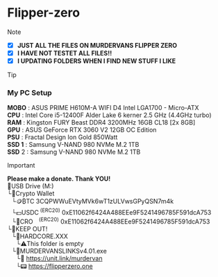 # Flipper-zero
>[!NOTE]
> - [x] __JUST ALL THE FILES ON MURDERVANS FLIPPER ZERO__
> - [x] __I HAVE NOT TESTET ALL FILES!!__
> - [x] __I UPDATING FOLDERS WHEN I FIND NEW STUFF I LIKE__                                                                                                                                                                                                                                                    

> [!TIP]
> ### My PC Setup                                                                                                                                                                                                                                                                             
>__MOBO__ : ASUS PRIME H610M-A WIFI D4 Intel LGA1700 - Micro-ATX                                                                                                                                                                                                                                                                              
__CPU__ : Intel Core i5-12400F Alder Lake 6 kerner 2.5 GHz (4.4GHz turbo)                                                                                                                                                                                                                                                                              
__RAM__ : Kingston FURY Beast DDR4 3200MHz 16GB CL18 [2x 8GB]                                                                                                                                                                                                                                                                              
__GPU__ : ASUS GeForce RTX 3060 V2 12GB OC Edition                                                                                                                                                                                                                                                                              
__PSU__ : Fractal Design Ion Gold 850Watt                                                                                                                                                                                                                                                                              
__SSD 1__ : Samsung V-NAND 980 NVMe M.2 1TB                                                                                                                                                                                                                                                                              
>__SSD__ 2 : Samsung V-NAND 980 NVMe M.2 1TB                                                                                                                                                                                                                                                       
>

> [!IMPORTANT]
> __Please make a donate. Thank YOU!__                                                                                                                                                                                                                                                                               
>📁USB Drive (M:)                                                                                                                                                                                                                                                                                                                                                                                                                                                                                                                        
└📁Crypto Wallet                                                                                                                                                                                                                                                                               
⠀└🪙₿TC 3CQPWWuEVtyMVk6wT1zULVwsGPyQSN7m4k                                                                                                                                                                                                                                                                               
⠀└💵USDC<sup> (ERC20)</sup> 0xE11062f6424A488EEe9F5241496785F591dcA753                                                                                                                                                                                                                                                                               
⠀└💎CRO⠀<sup> (ERC20)</sup> 0xE11062f6424A488EEe9F5241496785F591dcA753                                                                                                                                                                                                                                                                               
└📁KEEP OUT!                                                                                                                                                                                                                                                                               
⠀└📁HARDCORE.XXX                                                                                                                                                                                                                                                                               
⠀⠀└⚠️This folder is empty                                                                                                                                                                                                                                                                               
⠀└📁MURDERVANSLINKSv4.01.exe                                                                                                                                                                                                                                                                               
⠀⠀└🧬 https://unit.link/murdervan                                                                                                                                                                                                                                                                               
⠀⠀└📟 https://flipperzero.one
>                       
